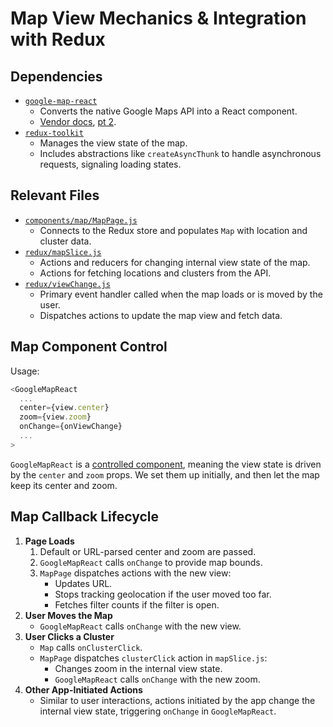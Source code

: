 # Map View Mechanics & Integration with Redux

## Dependencies

- [`google-map-react`](https://github.com/google-map-react/google-map-react)
  - Converts the native Google Maps API into a React component.
  - [Vendor docs](https://github.com/google-map-react/google-map-react/blob/master/API.md), [pt 2](https://github.com/google-map-react/google-map-react/blob/master/DOC.md).
- [`redux-toolkit`](https://redux-toolkit.js.org/tutorials/quick-start)
  - Manages the view state of the map.
  - Includes abstractions like `createAsyncThunk` to handle asynchronous requests, signaling loading states.

## Relevant Files

- [`components/map/MapPage.js`](https://github.com/falling-fruit/falling-fruit-web/blob/main/src/components/map/MapPage.js)
  - Connects to the Redux store and populates `Map` with location and cluster data.
- [`redux/mapSlice.js`](https://github.com/falling-fruit/falling-fruit-web/blob/main/src/redux/mapSlice.js)
  - Actions and reducers for changing internal view state of the map.
  - Actions for fetching locations and clusters from the API.
- [`redux/viewChange.js`](https://github.com/falling-fruit/falling-fruit-web/blob/main/src/redux/viewChange.js#L1)
  - Primary event handler called when the map loads or is moved by the user.
  - Dispatches actions to update the map view and fetch data.

## Map Component Control

Usage:

```javascript
<GoogleMapReact
  ...
  center={view.center}
  zoom={view.zoom}
  onChange={onViewChange}
  ...
>
```

`GoogleMapReact` is a [controlled component](https://reactjs.org/docs/forms.html#controlled-components), meaning the view state is driven by the `center` and `zoom` props. We set them up initially, and then let the map keep its center and zoom.

## Map Callback Lifecycle

1. **Page Loads**
   1. Default or URL-parsed center and zoom are passed.
   2. `GoogleMapReact` calls `onChange` to provide map bounds.
   3. `MapPage` dispatches actions with the new view:
      - Updates URL.
      - Stops tracking geolocation if the user moved too far.
      - Fetches filter counts if the filter is open.
2. **User Moves the Map**
   - `GoogleMapReact` calls `onChange` with the new view.
3. **User Clicks a Cluster**
   - `Map` calls `onClusterClick`.
   - `MapPage` dispatches `clusterClick` action in `mapSlice.js`:
     - Changes zoom in the internal view state.
     - `GoogleMapReact` calls `onChange` with the new zoom.
4. **Other App-Initiated Actions**
   - Similar to user interactions, actions initiated by the app change the internal view state, triggering `onChange` in `GoogleMapReact`.
